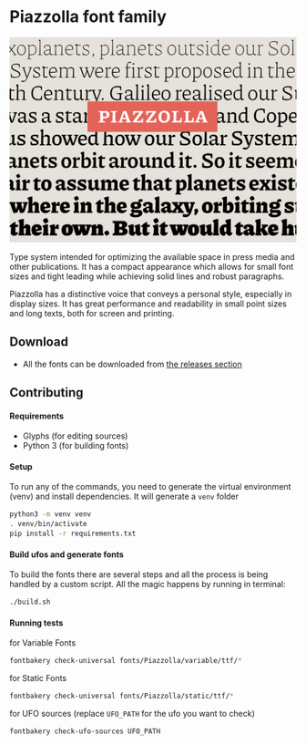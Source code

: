 # Piazzolla font family
![Piazzolla](extra/Piazzolla.png)

Type system intended for optimizing the available space in press media and other publications. It has a compact appearance which allows for small font sizes and tight leading while achieving solid lines and robust paragraphs.

Piazzolla has a distinctive voice that conveys a personal style, especially in display sizes. It has great performance and readability in small point sizes and long texts, both for screen and printing.

## Download

- All the fonts can be downloaded from [the releases section](https://github.com/juandelperal/piazzolla/releases)


## Contributing

#### Requirements

- Glyphs (for editing sources)
- Python 3 (for building fonts)


#### Setup

To run any of the commands, you need to generate the virtual environment (venv) and install dependencies. It will generate a `venv` folder

```bash
python3 -m venv venv
. venv/bin/activate
pip install -r requirements.txt
```


#### Build ufos and generate fonts

To build the fonts there are several steps and all the process is being handled by a custom script. All the magic happens by running in terminal:

```bash
./build.sh
```


#### Running tests

for Variable Fonts
```bash
fontbakery check-universal fonts/Piazzolla/variable/ttf/*
```

for Static Fonts
```bash
fontbakery check-universal fonts/Piazzolla/static/ttf/*
```

for UFO sources (replace `UFO_PATH` for the ufo you want to check)
```bash
fontbakery check-ufo-sources UFO_PATH
```
